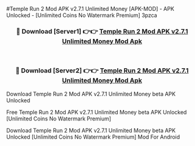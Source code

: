 #Temple Run 2 Mod APK v2.7.1 Unlimited Money [APK-MOD] - APK Unlocked - [Unlimited Coins No Watermark Premium] 3pzca



<div align="center">

<h3>🔴 Download [Server1] 👉👉 <a href="https://momento.my/?title=Temple_Run_2_Mod_APK_v2.7.1_Unlimited_Money">Temple Run 2 Mod APK v2.7.1 Unlimited Money Mod Apk</a></h3><br>

<h3>🔴 Download [Server2] 👉👉 <a href="https://momento.my/?title=Temple_Run_2_Mod_APK_v2.7.1_Unlimited_Money">Temple Run 2 Mod APK v2.7.1 Unlimited Money Mod Apk</a></h3>
</div>



Download Temple Run 2 Mod APK v2.7.1 Unlimited Money beta APK Unlocked

Free Temple Run 2 Mod APK v2.7.1 Unlimited Money beta APK Unlocked [Unlimited Coins No Watermark Premium]

Download Temple Run 2 Mod APK v2.7.1 Unlimited Money beta APK Unlocked [Unlimited Coins No Watermark Premium] Mod For Android
